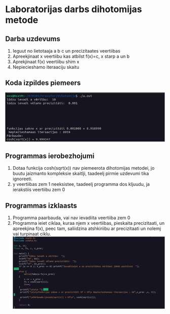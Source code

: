 # Laboratorijas darbs dihotomijas metode

## Darba uzdevums
1. Ieguut no lietotaaja a b c un precizitaates veertiibas
2. Apreekjinaat  x veertiibu kas atbilst f(x)=c, x starp a un b
3. Aprekjinaat f(x) veertiibu shim x
4. Nepiecieshamo iteraaciju skaitu

## Koda izpildes piemeers
![sc1](https://github.com/AnreBr/RTR105/blob/main/transfer/dihotomija/bildes/Screenshot%20from%202023-01-19%2022-37-04.png)

## Programmas ierobezhojumi
1. Dotaa funkcija cosh(sqrt(x)) nav piemeerota dihotomijas metodei, jo buutu jaizmanto kompleksie skaitlji, taadeelj pirmie uzdevumi tika ignoreeti.
2. y veertiibas zem 1 neeksistee, taadeelj programma dos kljuudu, ja ierakstiis veertiibu zem 0

## Programmas izklaasts

1. Programma paarbauda, vai nav ievadiita veertiiba zem 0
2. Programma ieiet ciklaa, kuraa njem x veertiibas, pieskaita precizitaati, un apreekjina f(x), peec tam, saliidzina atshkiriibu ar precizitaati un nolemj vai turpinaat ciklu.
![sc2](https://github.com/AnreBr/RTR105/blob/main/transfer/dihotomija/bildes/Screenshot%20from%202023-01-19%2022-37-17.png)
